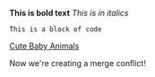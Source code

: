 **This is bold text**
*This is in italics*

    This is a block of code

[Cute Baby Animals](http://www.boredpanda.com/cute-baby-animals/)

Now we're creating a merge conflict!